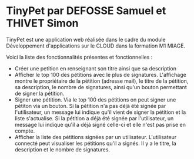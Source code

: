 # TinyPet par DEFOSSE Samuel et THIVET Simon

TinyPet est une application web réalisée dans le cadre du module Développement d'applications sur le CLOUD dans la formation M1 MIAGE.

Voici la liste des fonctionnalités présentes et fonctionnelles :
* Créer une petition en renseignant son titre ainsi que sa description
* Afficher le top 100 des pétitions avec le plus de signatures. L'affichage montre le propriétaire de la pétition (adresse mail), le titre de la pétition, sa description, le nombre de signatures, ainsi qu'un bouton permettant de signer la pétition.
* Signer une pétition. Via le top 100 des pétitions on peut signer une pétiton via un bouton. Si la pétition n'a pas déjà été signée par l'utilisateur, un message lui indique qu'il vient de signer la pétition et la liste s'actualise. Si la pétition a déjà été signée par l'utilisateur, un message lui indique qu'il a déjà signé celle-ci et elle n'est pas prise en compte.
* Afficher la liste des pétitions signées par un utilisateur. L'utilisateur connecté peut visualiser les pétitions qu'il a signés. Il y a le titre, la description et le nombre de signatures.



